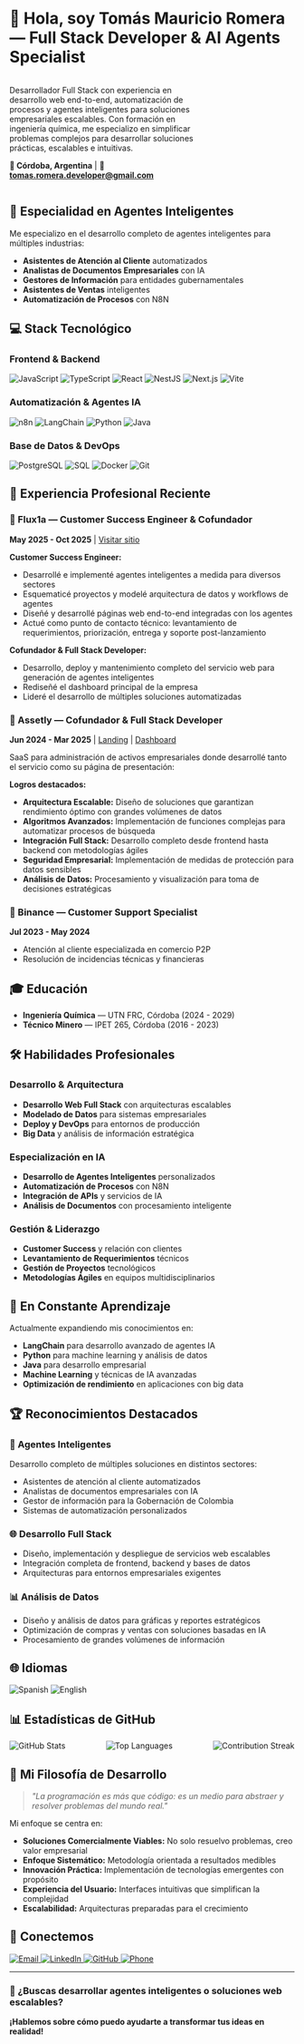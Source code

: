# 👋 Hola, soy Tomás Mauricio Romera — Full Stack Developer & AI Agents Specialist

<div style="display: flex; align-items: center; justify-content: space-between;">
  <div style="width: 70%;">

Desarrollador Full Stack con experiencia en desarrollo web end-to-end, automatización de procesos y agentes inteligentes para soluciones empresariales escalables. Con formación en ingeniería química, me especializo en simplificar problemas complejos para desarrollar soluciones prácticas, escalables e intuitivas.

**📍 Córdoba, Argentina** | **📧 tomas.romera.developer@gmail.com**

  </div>
</div>

## 🤖 Especialidad en Agentes Inteligentes

Me especializo en el desarrollo completo de agentes inteligentes para múltiples industrias:
- **Asistentes de Atención al Cliente** automatizados
- **Analistas de Documentos Empresariales** con IA
- **Gestores de Información** para entidades gubernamentales
- **Asistentes de Ventas** inteligentes
- **Automatización de Procesos** con N8N

## 💻 Stack Tecnológico

### Frontend & Backend
<div>
  <img src="https://img.shields.io/badge/JavaScript-F7DF1E?style=for-the-badge&logo=javascript&logoColor=black" alt="JavaScript"/>
  <img src="https://img.shields.io/badge/TypeScript-3178C6?style=for-the-badge&logo=typescript&logoColor=white" alt="TypeScript"/>
  <img src="https://img.shields.io/badge/React-61DAFB?style=for-the-badge&logo=react&logoColor=black" alt="React"/>
  <img src="https://img.shields.io/badge/NestJS-E0234E?style=for-the-badge&logo=nestjs&logoColor=white" alt="NestJS"/>
  <img src="https://img.shields.io/badge/Next.js-000000?style=for-the-badge&logo=nextdotjs&logoColor=white" alt="Next.js"/>
  <img src="https://img.shields.io/badge/Vite-646CFF?style=for-the-badge&logo=vite&logoColor=white" alt="Vite"/>
</div>

### Automatización & Agentes IA
<div>
  <img src="https://img.shields.io/badge/n8n-EA4B71?style=for-the-badge&logo=n8n&logoColor=white" alt="n8n"/>
  <img src="https://img.shields.io/badge/LangChain-1C3C3C?style=for-the-badge&logo=langchain&logoColor=white" alt="LangChain"/>
  <img src="https://img.shields.io/badge/Python-3776AB?style=for-the-badge&logo=python&logoColor=white" alt="Python"/>
  <img src="https://img.shields.io/badge/Java-ED8B00?style=for-the-badge&logo=java&logoColor=white" alt="Java"/>
</div>

### Base de Datos & DevOps
<div>
  <img src="https://img.shields.io/badge/PostgreSQL-336791?style=for-the-badge&logo=postgresql&logoColor=white" alt="PostgreSQL"/>
  <img src="https://img.shields.io/badge/SQL-4479A1?style=for-the-badge&logo=postgresql&logoColor=white" alt="SQL"/>
  <img src="https://img.shields.io/badge/Docker-2496ED?style=for-the-badge&logo=docker&logoColor=white" alt="Docker"/>
  <img src="https://img.shields.io/badge/Git-F05032?style=for-the-badge&logo=git&logoColor=white" alt="Git"/>
</div>

## 💼 Experiencia Profesional Reciente

### 🚀 Flux1a — Customer Success Engineer & Cofundador
**May 2025 - Oct 2025** | [Visitar sitio](https://flux1a.com.ar)

**Customer Success Engineer:**
- Desarrollé e implementé agentes inteligentes a medida para diversos sectores
- Esquematicé proyectos y modelé arquitectura de datos y workflows de agentes
- Diseñé y desarrollé páginas web end-to-end integradas con los agentes
- Actué como punto de contacto técnico: levantamiento de requerimientos, priorización, entrega y soporte post-lanzamiento

**Cofundador & Full Stack Developer:**
- Desarrollo, deploy y mantenimiento completo del servicio web para generación de agentes inteligentes
- Rediseñé el dashboard principal de la empresa
- Lideré el desarrollo de múltiples soluciones automatizadas

### 💼 Assetly — Cofundador & Full Stack Developer
**Jun 2024 - Mar 2025** | [Landing](https://assetly.com.ar/) | [Dashboard](https://dashboard.assetly.com.ar/)

SaaS para administración de activos empresariales donde desarrollé tanto el servicio como su página de presentación:

**Logros destacados:**
- **Arquitectura Escalable:** Diseño de soluciones que garantizan rendimiento óptimo con grandes volúmenes de datos
- **Algoritmos Avanzados:** Implementación de funciones complejas para automatizar procesos de búsqueda
- **Integración Full Stack:** Desarrollo completo desde frontend hasta backend con metodologías ágiles
- **Seguridad Empresarial:** Implementación de medidas de protección para datos sensibles
- **Análisis de Datos:** Procesamiento y visualización para toma de decisiones estratégicas

### 💱 Binance — Customer Support Specialist
**Jul 2023 - May 2024**
- Atención al cliente especializada en comercio P2P
- Resolución de incidencias técnicas y financieras

## 🎓 Educación

- **Ingeniería Química** — UTN FRC, Córdoba (2024 - 2029)
- **Técnico Minero** — IPET 265, Córdoba (2016 - 2023)

## 🛠️ Habilidades Profesionales

### Desarrollo & Arquitectura
- **Desarrollo Web Full Stack** con arquitecturas escalables
- **Modelado de Datos** para sistemas empresariales
- **Deploy y DevOps** para entornos de producción
- **Big Data** y análisis de información estratégica

### Especialización en IA
- **Desarrollo de Agentes Inteligentes** personalizados
- **Automatización de Procesos** con N8N
- **Integración de APIs** y servicios de IA
- **Análisis de Documentos** con procesamiento inteligente

### Gestión & Liderazgo
- **Customer Success** y relación con clientes
- **Levantamiento de Requerimientos** técnicos
- **Gestión de Proyectos** tecnológicos
- **Metodologías Ágiles** en equipos multidisciplinarios

## 🌱 En Constante Aprendizaje

Actualmente expandiendo mis conocimientos en:
- **LangChain** para desarrollo avanzado de agentes IA
- **Python** para machine learning y análisis de datos
- **Java** para desarrollo empresarial
- **Machine Learning** y técnicas de IA avanzadas
- **Optimización de rendimiento** en aplicaciones con big data

## 🏆 Reconocimientos Destacados

### 🤖 Agentes Inteligentes
Desarrollo completo de múltiples soluciones en distintos sectores:
- Asistentes de atención al cliente automatizados
- Analistas de documentos empresariales con IA
- Gestor de información para la Gobernación de Colombia
- Sistemas de automatización personalizados

### 🌐 Desarrollo Full Stack
- Diseño, implementación y despliegue de servicios web escalables
- Integración completa de frontend, backend y bases de datos
- Arquitecturas para entornos empresariales exigentes

### 📊 Análisis de Datos
- Diseño y análisis de datos para gráficas y reportes estratégicos
- Optimización de compras y ventas con soluciones basadas en IA
- Procesamiento de grandes volúmenes de información

## 🌐 Idiomas

<div>
  <img src="https://img.shields.io/badge/Español-Nativo-green?style=for-the-badge" alt="Spanish"/>
  <img src="https://img.shields.io/badge/Inglés-B2_Intermedio-blue?style=for-the-badge" alt="English"/>
</div>

## 📊 Estadísticas de GitHub

<div style="display: flex; justify-content: space-between; flex-wrap: wrap;">
  <img src="https://github-readme-stats.vercel.app/api?username=RomerX64&show_icons=true&theme=radical" alt="GitHub Stats" />
  <img src="https://github-readme-stats.vercel.app/api/top-langs/?username=RomerX64&layout=compact&theme=radical" alt="Top Languages">
  <img src="https://github-readme-streak-stats.herokuapp.com/?user=RomerX64&theme=radical" alt="Contribution Streak" />
</div>

## 🎯 Mi Filosofía de Desarrollo

> *"La programación es más que código: es un medio para abstraer y resolver problemas del mundo real."*

Mi enfoque se centra en:
- **Soluciones Comercialmente Viables:** No solo resuelvo problemas, creo valor empresarial
- **Enfoque Sistemático:** Metodología orientada a resultados medibles
- **Innovación Práctica:** Implementación de tecnologías emergentes con propósito
- **Experiencia del Usuario:** Interfaces intuitivas que simplifican la complejidad
- **Escalabilidad:** Arquitecturas preparadas para el crecimiento

## 🤝 Conectemos

<div>
  <a href="mailto:tomas.romera.developer@gmail.com">
    <img src="https://img.shields.io/badge/Email-D14836?style=for-the-badge&logo=gmail&logoColor=white" alt="Email"/>
  </a>
  <a href="https://www.linkedin.com/in/tomas-r-817a81271">
    <img src="https://img.shields.io/badge/LinkedIn-0077B5?style=for-the-badge&logo=linkedin&logoColor=white" alt="LinkedIn"/>
  </a>
  <a href="https://github.com/RomerX64">
    <img src="https://img.shields.io/badge/GitHub-100000?style=for-the-badge&logo=github&logoColor=white" alt="GitHub"/>
  </a>
  <a href="tel:+5435475332645">
    <img src="https://img.shields.io/badge/Phone-25D366?style=for-the-badge&logo=whatsapp&logoColor=white" alt="Phone"/>
  </a>
</div>

---

### 🚀 ¿Buscas desarrollar agentes inteligentes o soluciones web escalables?
**¡Hablemos sobre cómo puedo ayudarte a transformar tus ideas en realidad!**

